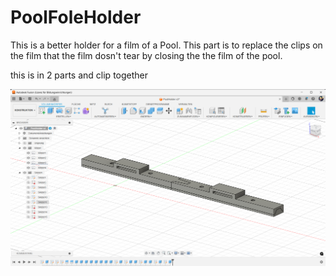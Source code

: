 # PoolFoleHolder

This is a better holder for a film of a Pool. This part is to replace the clips on the film that the film dosn't tear by closing the the film of the pool.

this is in 2 parts and clip together

<img src="final-part.png">
